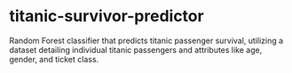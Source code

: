 # titanic-survivor-predictor
Random Forest classifier that predicts titanic passenger survival, utilizing a dataset detailing individual titanic passengers and attributes like age, gender, and ticket class.
